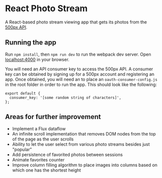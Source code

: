 # React Photo Stream
A React-based photo stream viewing app that gets its photos from the [500px API](https://github.com/500px/api-documentation).

## Running the app
Run `npm install`, then `npm run dev` to run the webpack dev server.
Open [localhost:4000](http://localhost:4000) in your browser.

You will need an API consumer key to access the 500px API. A consumer key can be obtained by signing up for a 500px account and registering an app. Once obtained, you will need an to place an `oauth-consumer-config.js` in the root folder in order to run the app. This should look like the following:
```
export default {
  consumer_key: '[some random string of characters]',
};
```

## Areas for further improvement
* Implement a Flux dataflow
* An infinite scroll implementation that removes DOM nodes from the top of the page as the user scrolls
* Ability to let the user select from various photo streams besides just "popular"
* Add persistence of favorited photos between sessions
* Animate favorites counter
* Improve column filling algorithm to place images into columns based on which one has the shortest height